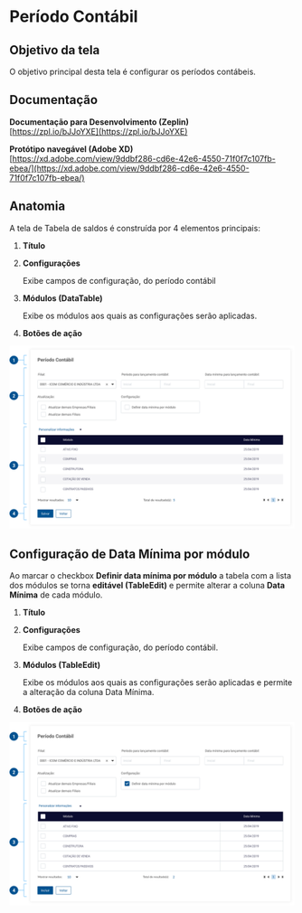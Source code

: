 # Período Contábil

## Objetivo da tela

O objetivo principal desta tela é configurar os períodos contábeis.

## Documentação

**Documentação para Desenvolvimento (Zeplin)**\
[https://zpl.io/bJJoYXE](https://zpl.io/bJJoYXE)

**Protótipo navegável (Adobe XD)**\
[https://xd.adobe.com/view/9ddbf286-cd6e-42e6-4550-71f0f7c107fb-ebea/](https://xd.adobe.com/view/9ddbf286-cd6e-42e6-4550-71f0f7c107fb-ebea/)

## Anatomia

A tela de Tabela de saldos é construída por 4 elementos principais:

1. **Título**
2.  **Configurações**&#x20;

    Exibe campos de configuração, do período contábil
3.  **Módulos (DataTable)**

    Exibe os módulos aos quais as configurações serão aplicadas.
4. **Botões de ação**

![](<../../.gitbook/assets/image (973).png>)

## Configuração de Data Mínima por módulo

Ao marcar o checkbox **Definir data mínima por módulo** a tabela com a lista dos módulos se torna **editável (TableEdit)** e permite alterar a coluna **Data Mínima** de cada módulo.

1. **Título**
2.  **Configurações**&#x20;

    Exibe campos de configuração, do período contábil.
3.  **Módulos (TableEdit)**

    Exibe os módulos aos quais as configurações serão aplicadas e permite a alteração da coluna Data Mínima.
4. **Botões de ação**

![](<../../.gitbook/assets/image (755).png>)
